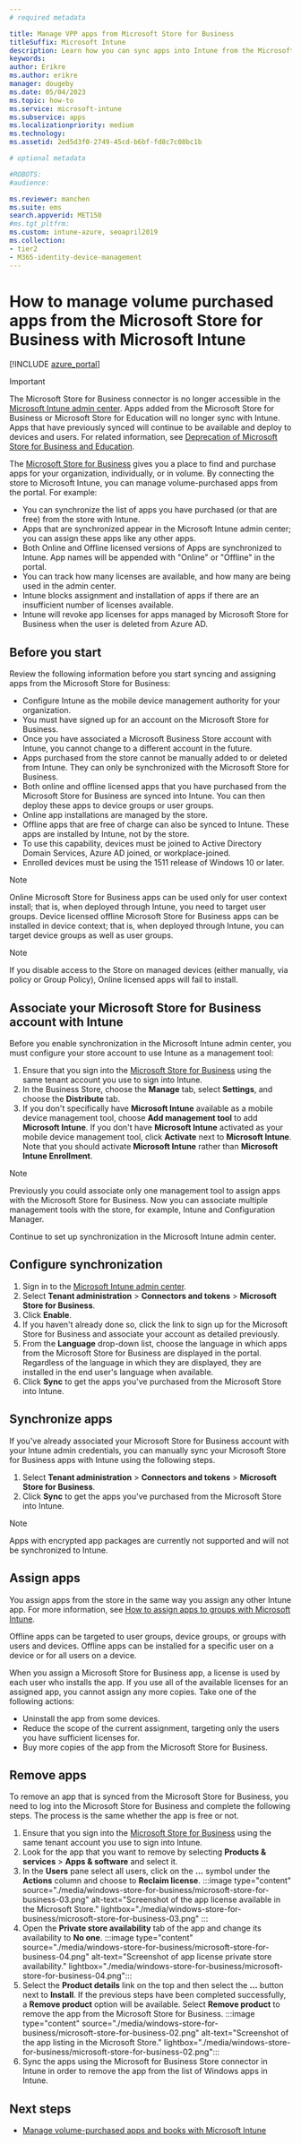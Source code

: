 ```yaml
---
# required metadata

title: Manage VPP apps from Microsoft Store for Business 
titleSuffix: Microsoft Intune
description: Learn how you can sync apps into Intune from the Microsoft Store for Business.
keywords:
author: Erikre
ms.author: erikre
manager: dougeby
ms.date: 05/04/2023
ms.topic: how-to
ms.service: microsoft-intune
ms.subservice: apps
ms.localizationpriority: medium
ms.technology:
ms.assetid: 2ed5d3f0-2749-45cd-b6bf-fd8c7c08bc1b

# optional metadata

#ROBOTS:
#audience:

ms.reviewer: manchen
ms.suite: ems
search.appverid: MET150
#ms.tgt_pltfrm:
ms.custom: intune-azure, seoapril2019
ms.collection:
- tier2
- M365-identity-device-management
---
```


# How to manage volume purchased apps from the Microsoft Store for Business with Microsoft Intune

[!INCLUDE [azure_portal](../includes/azure_portal.md)]

> [!IMPORTANT]
> The Microsoft Store for Business connector is no longer accessible in the [Microsoft Intune admin center](https://go.microsoft.com/fwlink/?linkid=2109431). Apps added from the Microsoft Store for Business or Microsoft Store for Education will no longer sync with Intune. Apps that have previously synced will continue to be available and deploy to devices and users. For related information, see [Deprecation of Microsoft Store for Business and Education](../fundamentals/whats-new.md#deprecation-of-microsoft-store-for-business-and-education).

The [Microsoft Store for Business](https://www.microsoft.com/business-store) gives you a place to find and purchase apps for your organization, individually, or in volume. By connecting the store to Microsoft Intune, you can manage volume-purchased apps from the portal. For example:

* You can synchronize the list of apps you have purchased (or that are free) from the store with Intune.
* Apps that are synchronized appear in the Microsoft Intune admin center; you can assign these apps like any other apps.
* Both Online and Offline licensed versions of Apps are synchronized to Intune. App names will be appended with "Online" or "Offline" in the portal.
* You can track how many licenses are available, and how many are being used in the admin center.
* Intune blocks assignment and installation of apps if there are an insufficient number of licenses available.
* Intune will revoke app licenses for apps managed by Microsoft Store for Business when the user is deleted from Azure AD.

## Before you start

Review the following information before you start syncing and assigning apps from the Microsoft Store for Business:

- Configure Intune as the mobile device management authority for your organization.
- You must have signed up for an account on the Microsoft Store for Business.
- Once you have associated a Microsoft Business Store account with Intune, you cannot change to a different account in the future.
- Apps purchased from the store cannot be manually added to or deleted from Intune. They can only be synchronized with the Microsoft Store for Business.
- Both online and offline licensed apps that you have purchased from the Microsoft Store for Business are synced into Intune. You can then deploy these apps to device groups or user groups.
- Online app installations are managed by the store.
- Offline apps that are free of charge can also be synced to Intune. These apps are installed by Intune, not by the store.
- To use this capability, devices must be joined to Active Directory Domain Services, Azure AD joined, or workplace-joined.
- Enrolled devices must be using the 1511 release of Windows 10 or later.

> [!NOTE]
> Online Microsoft Store for Business apps can be used only for user context install; that is, when deployed through Intune, you need to target user groups. Device licensed offline Microsoft Store for Business apps can be installed in device context; that is, when deployed through Intune, you can target device groups as well as user groups.

> [!NOTE]
> If you disable access to the Store on managed devices (either manually, via policy or Group Policy), Online licensed apps will fail to install.

## Associate your Microsoft Store for Business account with Intune

Before you enable synchronization in the Microsoft Intune admin center, you must configure your store account to use Intune as a management tool:

1. Ensure that you sign into the [Microsoft Store for Business](https://www.microsoft.com/business-store) using the same tenant account you use to sign into Intune.
2. In the Business Store, choose the **Manage** tab, select **Settings**, and choose the **Distribute** tab.
3. If you don't specifically have **Microsoft Intune** available as a mobile device management tool, choose **Add management tool** to add **Microsoft Intune**. If you don't have **Microsoft Intune** activated as your mobile device management tool, click **Activate** next to **Microsoft Intune**. Note that you should activate **Microsoft Intune** rather than **Microsoft Intune Enrollment**.

> [!NOTE]
> Previously you could associate only one management tool to assign apps with the Microsoft Store for Business. Now you can associate multiple management tools with the store, for example, Intune and Configuration Manager.

Continue to set up synchronization in the Microsoft Intune admin center.

## Configure synchronization

1. Sign in to the [Microsoft Intune admin center](https://go.microsoft.com/fwlink/?linkid=2109431).
2. Select **Tenant administration** > **Connectors and tokens** > **Microsoft Store for Business**.
3. Click **Enable**.
4. If you haven't already done so, click the link to sign up for the Microsoft Store for Business and associate your account as detailed previously.
5. From the **Language** drop-down list, choose the language in which apps from the Microsoft Store for Business are displayed in the portal. Regardless of the language in which they are displayed, they are installed in the end user's language when available.
6. Click **Sync** to get the apps you've purchased from the Microsoft Store into Intune.

## Synchronize apps
If you've already associated your Microsoft Store for Business account with your Intune admin credentials, you can manually sync your Microsoft Store for Business apps with Intune using the following steps.

1. Select **Tenant administration** > **Connectors and tokens** > **Microsoft Store for Business**.
2. Click **Sync** to get the apps you've purchased from the Microsoft Store into Intune.

> [!NOTE]
> Apps with encrypted app packages are currently not supported and will not be synchronized to Intune.

## Assign apps

You assign apps from the store in the same way you assign any other Intune app. For more information, see [How to assign apps to groups with Microsoft Intune](apps-deploy.md).

Offline apps can be targeted to user groups, device groups, or groups with users and devices.
Offline apps can be installed for a specific user on a device or for all users on a device.

When you assign a Microsoft Store for Business app, a license is used by each user who installs the app. If you use all of the available licenses for an assigned app, you cannot assign any more copies. Take one of the following actions:

* Uninstall the app from some devices.
* Reduce the scope of the current assignment, targeting only the users you have sufficient licenses for.
* Buy more copies of the app from the Microsoft Store for Business.

## Remove apps

To remove an app that is synced from the Microsoft Store for Business, you need to log into the Microsoft Store for Business and complete the following steps. The process is the same whether the app is free or not. 

1. Ensure that you sign into the [Microsoft Store for Business](https://www.microsoft.com/business-store) using the same tenant account you use to sign into Intune.
2. Look for the app that you want to remove by selecting **Products & services** > **Apps & software** and select it.
3. In the **Users** pane select all users, click on the **...** symbol under the **Actions** column and choose to **Reclaim license**.
   :::image type="content" source="./media/windows-store-for-business/microsoft-store-for-business-03.png" alt-text="Screenshot of the app license available in the Microsoft Store."  lightbox="./media/windows-store-for-business/microsoft-store-for-business-03.png" :::
4. Open the **Private store availability** tab of the app and change its availability to **No one**.
   :::image type="content" source="./media/windows-store-for-business/microsoft-store-for-business-04.png" alt-text="Screenshot of app license private store availability." lightbox="./media/windows-store-for-business/microsoft-store-for-business-04.png":::
5. Select the **Product details** link on the top and then select the **...** button next to **Install**. If the previous steps have been completed successfully, a **Remove product** option will be available. Select **Remove product** to remove the app from the Microsoft Store for Business. 
  :::image type="content" source="./media/windows-store-for-business/microsoft-store-for-business-02.png" alt-text="Screenshot of the app listing in the Microsoft Store." lightbox="./media/windows-store-for-business/microsoft-store-for-business-02.png":::
6. Sync the apps using the Microsoft for Business Store connector in Intune in order to remove the app from the list of Windows apps in Intune.

## Next steps

* [Manage volume-purchased apps and books with Microsoft Intune](vpp-apps.md)
